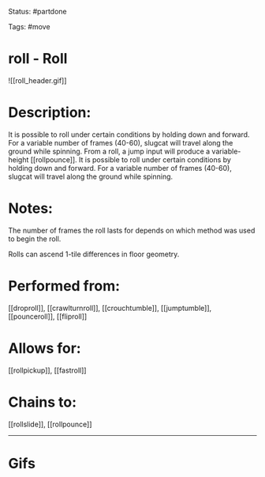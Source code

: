 Status: #partdone 

Tags: #move

# roll - Roll
![[roll_header.gif]]
# Description:
It is possible to roll under certain conditions by holding down and forward. For a variable number of frames (40-60), slugcat will travel along the ground while spinning. From a roll, a jump input will produce a variable-height [[rollpounce]].
It is possible to roll under certain conditions by holding down and forward. For a variable number of frames (40-60), slugcat will travel along the ground while spinning.

# Notes:
The number of frames the roll lasts for depends on which method was used to begin the roll.

Rolls can ascend 1-tile differences in floor geometry.

# Performed from:
[[droproll]], [[crawlturnroll]], [[crouchtumble]], [[jumptumble]], [[pounceroll]], [[fliproll]]

# Allows for:
[[rollpickup]], [[fastroll]]

# Chains to:
[[rollslide]], [[rollpounce]]

___
# Gifs

